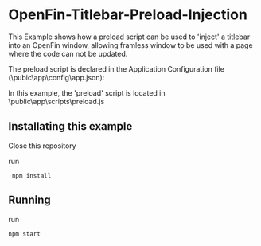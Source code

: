 # OpenFin-Titlebar-Preload-Injection

This Example shows how a preload script can be used to 'inject' a titlebar into an OpenFin window, allowing framless window to be used with a page where the code can not be updated.

The preload script is declared in the Application Configuration file (\pubic\app\config\app.json):

In this example, the 'preload' script is located in \public\app\scripts\preload.js

## Installating this example

Close this repository

run
    
     npm install
   
## Running

run

    npm start
